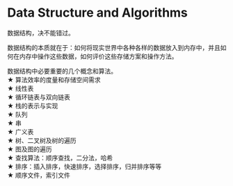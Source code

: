 # Data Structure and Algorithms

数据结构，决不能错过。

数据结构的本质就在于：如何将现实世界中各种各样的数据放入到内存中，并且如何在内存中操作这些数据，如何评价这些存储方案和操作方法。

数据结构中必要重要的几个概念和算法。  
★ 算法效率的度量和存储空间需求  
★ 线性表  
★ 循环链表与双向链表  
★ 栈的表示与实现  
★ 队列  
★ 串  
★ 广义表  
★ 树、二叉树及树的遍历  
★ 图及图的遍历  
★ 查找算法：顺序查找，二分法，哈希  
★ 排序：插入排序，快速排序，选择排序，归并排序等等  
★ 顺序文件，索引文件
